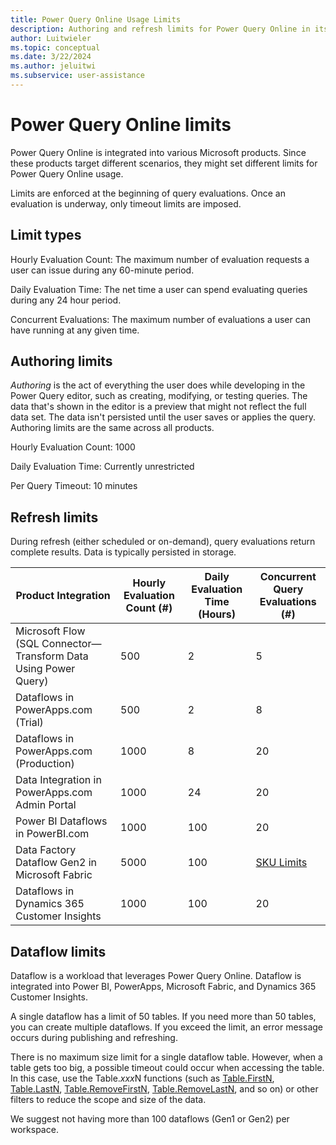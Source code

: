 ```yaml
---
title: Power Query Online Usage Limits
description: Authoring and refresh limits for Power Query Online in its various product integrations.
author: Luitwieler
ms.topic: conceptual
ms.date: 3/22/2024
ms.author: jeluitwi
ms.subservice: user-assistance
---
```


# Power Query Online limits

Power Query Online is integrated into various Microsoft products. Since these products target different scenarios, they might set different limits for Power Query Online usage.

Limits are enforced at the beginning of query evaluations. Once an evaluation is underway, only timeout limits are imposed.

## Limit types

Hourly Evaluation Count: The maximum number of evaluation requests a user can issue during any 60-minute period.

Daily Evaluation Time: The net time a user can spend evaluating queries during any 24 hour period.

Concurrent Evaluations: The maximum number of evaluations a user can have running at any given time.

## Authoring limits

*Authoring* is the act of everything the user does while developing in the Power Query editor, such as creating, modifying, or testing queries. The data that's shown in the editor is a preview that might not reflect the full data set. The data isn't persisted until the user saves or applies the query. Authoring limits are the same across all products.

Hourly Evaluation Count: 1000

Daily Evaluation Time: Currently unrestricted

Per Query Timeout: 10 minutes

## Refresh limits

During refresh (either scheduled or on-demand), query evaluations return complete results. Data is typically persisted in storage.

| Product Integration | Hourly Evaluation Count (#) | Daily Evaluation Time (Hours) | Concurrent Query Evaluations (#) |
|--|--|--|--|
| Microsoft Flow (SQL Connector&mdash;Transform Data Using Power Query) | 500 | 2 | 5 |
| Dataflows in PowerApps.com (Trial)| 500 | 2 | 8 |
| Dataflows in PowerApps.com (Production) | 1000 | 8 | 20 |
| Data Integration in PowerApps.com Admin Portal | 1000 | 24 | 20 |
| Power BI Dataflows in PowerBI.com | 1000 | 100 | 20 |
| Data Factory Dataflow Gen2 in Microsoft Fabric | 5000 | 100 | [SKU Limits](/power-bi/enterprise/service-premium-what-is#dataflows-gen1) |
| Dataflows in Dynamics 365 Customer Insights | 1000 | 100 | 20 |

## Dataflow limits

Dataflow is a workload that leverages Power Query Online. Dataflow is integrated into Power BI, PowerApps, Microsoft Fabric, and Dynamics 365 Customer Insights.

A single dataflow has a limit of 50 tables. If you need more than 50 tables, you can create multiple dataflows. If you exceed the limit, an error message occurs during publishing and refreshing.

There is no maximum size limit for a single dataflow table. However, when a table gets too big, a possible timeout could occur when accessing the table. In this case, use the Table.*xxx*N functions (such as [Table.FirstN](/powerquery-m/table-firstn), [Table.LastN](/powerquery-m/table-lastn), [Table.RemoveFirstN](/powerquery-m/table-removefirstn), [Table.RemoveLastN](/powerquery-m/table-removelastn), and so on) or other filters to reduce the scope and size of the data.

We suggest not having more than 100 dataflows (Gen1 or Gen2) per workspace.
